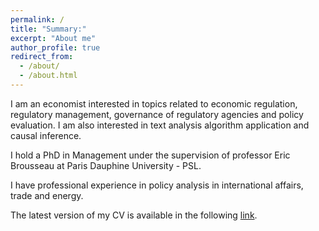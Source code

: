 ```yaml
---
permalink: /
title: "Summary:"
excerpt: "About me"
author_profile: true
redirect_from: 
  - /about/
  - /about.html
---
```


I am an economist interested in topics related to economic regulation, regulatory management, governance of regulatory agencies and policy evaluation. I am also interested in text analysis algorithm application and causal inference.

I hold a PhD in Management under the supervision of professor Eric Brousseau at Paris Dauphine University - PSL.

I have professional experience in policy analysis in international affairs, trade and energy.  

The latest version of my CV is available in the following [link](https://www.dropbox.com/s/0whrd7jgdh8uus1/cgonzalez_CV.pdf?dl=0).
